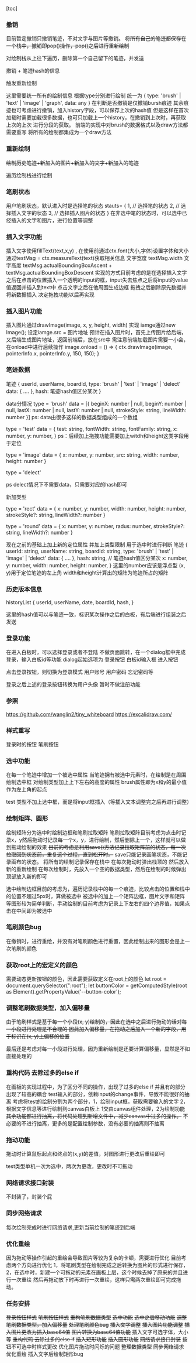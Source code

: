 [toc]



### 撤销

目前暂定撤销只撤销笔迹，不对文字与图片等撤销。
~~将所有自己的笔迹都保存在一个栈中，撤销即pop()操作，pop()之后进行重新绘制~~

对绘制栈从上往下遍历，删除第一个自己留下的笔迹，并发送

撤销 + 笔迹hash的信息

触发重新绘制

这里需要统一所有的绘制信息
根据type分别进行绘制
统一为
{
    type: 'brush' | 'text' | 'image' | 'graph',
    data: any
}
在判断是否撤销是仅撤销bursh痕迹
其余痕迹也可考虑进行撤销，加入history字段，可以保存上次的hash值
但是这样在首次加载时需要加载很多数据，也可只加载上一个history，在撤销到上次时，再获取上次的上次
进行分段的获取。
前端的实现中对brush的数据格式以及draw方法都需要重写
将所有的绘制都集成为一个draw方法

### 重新绘制
~~绘制历史笔迹+新加入的图片+新加入的文字+新加入的笔迹~~

遍历绘制栈进行绘制

### 笔刷状态

用户笔刷状态，默认进入时是选择笔的状态
stauts= {
    1, // 选择笔的状态
    2, // 选择插入文字的状态
    3, // 选择插入图片的状态
}
在非选中笔的状态时，可以选中已经插入的文字和图片，进行位置等调整


### 插入文字功能
插入文字使用fillText(text,x,y) , 在使用前通过ctx.font(大小,字体)设置字体和大小
通过testMsg = ctx.measureText(text)获取相关信息
文字宽度 textMsg.width
文字高度 textMsg.actualBoundingBoxAscent + textMsg.actualBoundingBoxDescent
实现的方式目前考虑的是在选择插入文字之后在点击的位置插入一个透明的input的框，input失去焦点之后将input的value值返回并插入到text中
点击文字之后在他周围生成边框
拖拽之后删除原先数据并将新数据插入
决定拖拽功能以后再实现

### 插入图片功能
插入图片通过drawImage(image, x, y, height, width) 实现
iamge通过new Image();
设定iamge.src = 图片地址
预计在插入图片时，首先上传图片给后端，又后端生成图片地址，返回前端后，放在src中
需注意前端加载图片需要一小会，在onload中进行后续操作
image.onload = () => {
    ctx.drawImage(image, pointerInfo.x, pointerInfo.y, 150, 150);
}

### 笔迹数据
笔迹
{
    userId,
    userName,
    boardId,
    type: 'brush' | 'test' | 'image' | 'delect'
    data: {
        ....
    },
    hash: 笔迹hash值区分某次
}

data分情况
type = 'brush'
data = [{
    beginX: number | null,
    beginY: number | null,
    lastX: number | null,
    lastY: number | null,
    strokeStyle: string,
    lineWidth: number
}]
ps: data由很多这样的数据类型组成的一个数组

type = 'test'
data = {
    test: string,
    fontWidth: string,
    fontFamily: string,
    x: number,
    y: number,
}
ps：后续加上拖拽功能需要加上witdh和height这类字段用于定位

type = 'image'
data = {
  x: number,
  y: number,
  src: string,
  width: number,
  height: number
}


type = 'delect'

ps delect情况下不需要data，只需要对应的hash即可

新加类型

type = 'rect'
data = {
  x: number,
  y: number,
  width: number,
  height: number,
  strokeStyle?: string,
  lineWidth?: number
}

type = 'round'
data = {
  x: number,
  y: number,
  radus: number,
  strokeStyle?: string,
  lineWidth?: number
}

现在之前的基础上加上新的定位属性 并加上类型限制
用于选中时进行判断
笔迹
{
    userId: string,
    userName: string,
    boardId: string,
    type: 'brush' | 'test' | 'image' | 'delect'
    data: {
        ....
    },
    hash: string, // 笔迹hash值区分某次
    x: number, 
    y: number,
    width: number,
    height: number,
}
这里的number应该是浮点型
(x, y)用于定位笔迹的左上角
width和height计算出的矩阵为笔迹所占的矩阵

### 历史版本信息
historyList
{
    userId,
    userName,
    date,
    boardId,
    hash, 
}

这里的hash值可以与笔迹一致，标识某次操作之后的白板，有后端进行组装之后发送

### 登录功能
在进入白板时，可以选择登录或者不登陆
不做页面跳转，在一个dialog框中完成登录，输入白板id等功能
dialog起始选项为
登录按钮
白板id输入框
进入按钮

点击登录按钮，则切换为登录模式
用户账号
用户密码
忘记密码等

登录之后上述的登录按钮转换为用户头像
暂时不做注册功能

### 参照
https://github.com/wanglin2/tiny_whiteboard
https://excalidraw.com/

### 样式重写
登录时的按钮
笔刷按钮

### 选中功能
在每一个笔迹中增加一个被选中属性
当笔迹拥有被选中元素时，在绘制是在周围绘制选中框
对绘制类型加上上下左右的高度的属性
brush属性即为x和y的最小值作为左上角的起点

test 类型不加上选中框，而是将input框插入（等插入文本调整完之后再进行调整）


### 绘制矩阵、圆形
绘制矩阵分为选中时绘制边框和笔刷拉取矩阵
笔刷拉取矩阵目前考虑为点击时记录x，y然后拖动时记录每一个x，y，进行绘制，然后删除上一个，这样就可以做到拖动绘制的效果
~~目前的考虑是利用save()方法记录拉取矩阵前的状态，每一次拉取回到状态前，重复这个过程，直到松开时。~~
save只能记录画笔状态，不能记录画布的状态。
将所有的绘制记录保存在栈中
在每次拖动时弹出栈顶的 然后放入新的重新绘制
在每次绘制时，先放入一个空的数据类型，然后在绘制的时候弹出顶部放入新的即可


选中绘制边框目前的考虑为，遍历记录栈中的每一个痕迹，比较点击的位置和栈中的位置不超过5px时，算做被选中
被选中的加上一个矩阵边框，图片文字和矩阵等图形较为简单判断，手动绘制的目前考虑为记录上下左右的四个边界值，如果点击在中间即为被选中

### 笔刷颜色bug
在撤销时，进行重绘，并没有对笔刷颜色进行重置，因此绘制出来的图形会是上一次笔刷的颜色

### 获取root上的宏定义的颜色
需要动态更新按钮的颜色，因此需要获取定义在root上的颜色
let root = document.querySelector(":root");
let buttonColor = getComputedStyle(root as Element).getPropertyValue('--button-color');

### 调整笔刷数据类型，加入偏移量
~~由于笔刷样式是基于每一个小段(x, y)绘制的，因此在选中之后进行拖动的话对每一小段进行处理是不合理的
因此加入偏移量，在拖动之后加入一个新的字段，用于标识在(x, y)上偏移的位置~~

最后还是考虑对每一小段进行处理，因为重新绘制是还要计算偏移量，显然是不如直接处理的

### 重构代码 去除过多的else if
在画板的实现过程中，为了区分不同的操作，出现了过多的else if
并且有的部分出现了较高的耦合
test输入的部分，依赖input的change事件，导致不能很好的抽离
考虑将test的绘制分割为两个部分，1，绘制input框，获取需要输入的文字 2，根据文字信息等进行绘制到canvas白板上
1交由canvas组件处理，2为绘制功能
~~其余功能都进行抽离，将代码处理到新增文件中，减少canvas中过多的操作。~~
不必要的不进行抽离，更多的是配置绘制参数，没有必要的抽离则不抽离



### 拖动功能

拖动时计算鼠标起点和终点的(x,y)的差值，对图形进行更改后重绘即可

test类型单机一次为选中，两次为更改，更改时不可拖动

### 网络请求接口封装
不封装了，封装个屁

### 同步网络请求
每次绘制完成时进行网络请求,更新当前绘制的笔迹到后端


### 优化重绘
因为拖动等操作引起的重绘会导致图片等较为复杂的卡顿，需要进行优化
目前考虑两个方向进行优化
1，将笔刷类型在绘制完成之后转换为图片的形式进行保存，
2，在选中时，新建一个可拖动的元素在画板上层，这个时候去掉了原来的并且进行一次重绘
然后再拖动放下时再进行一次重绘，这样只需两次重绘即可完成拖动。



### 任务安排

~~登录按钮样式~~
~~笔刷按钮样式~~
~~重构笔刷数据类型~~
~~选中功能~~
~~选中之后移动功能~~
~~调整笔刷数据类型，加入偏移量~~
~~处理笔刷颜色bug~~
~~插入文字调整~~
~~插入图片功能调整~~
~~插入图片更改为插入base64值~~
~~图片转换为base64值功能~~
插入文字可选字体，大小等
~~重构代码 去除过多的else if~~
~~插入矩形功能~~
~~插入圆形功能~~
~~网络请求接口封装~~
按钮不可选中时样式更改
优化图片拖动时闪烁的问题
~~整理数据类型~~
~~同步网络请求~~
优化重绘
插入文字后绘制矩形bug
